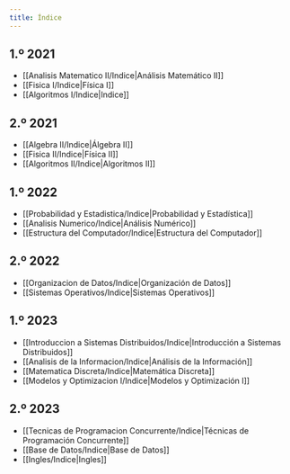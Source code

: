 ```yaml
---
title: Índice
---
```


## 1.º 2021

- [[Analisis Matematico II/Indice|Análisis Matemático II]]
- [[Fisica I/Indice|Física I]]
- [[Algoritmos I/Indice|Indice]]

## 2.º 2021

- [[Algebra II/Indice|Álgebra II]]
- [[Fisica II/Indice|Física II]]
- [[Algoritmos II/Indice|Algoritmos II]]

## 1.º 2022

- [[Probabilidad y Estadistica/Indice|Probabilidad y Estadística]]
- [[Analisis Numerico/Indice|Análisis Numérico]]
- [[Estructura del Computador/Indice|Estructura del Computador]]

## 2.º 2022

- [[Organizacion de Datos/Indice|Organización de Datos]]
- [[Sistemas Operativos/Indice|Sistemas Operativos]]

## 1.º 2023

- [[Introduccion a Sistemas Distribuidos/Indice|Introducción a Sistemas Distribuidos]]
- [[Analisis de la Informacion/Indice|Análisis de la Información]]
- [[Matematica Discreta/Indice|Matemática Discreta]]
- [[Modelos y Optimizacion I/Indice|Modelos y Optimización I]]

## 2.º 2023

- [[Tecnicas de Programacion Concurrente/Indice|Técnicas de Programación Concurrente]]
- [[Base de Datos/Indice|Base de Datos]]
- [[Ingles/Indice|Ingles]]
